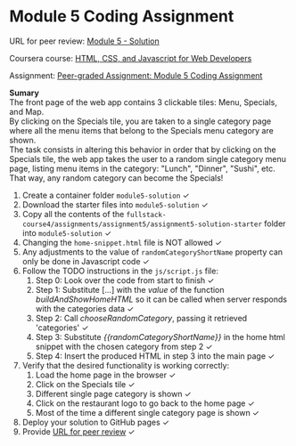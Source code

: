 # Module 5 Coding Assignment

URL for peer review: [Module 5 - Solution](https://li-hub-san.github.io/module5-solution/)

Coursera course: [HTML, CSS, and Javascript for Web Developers](https://www.coursera.org/learn/html-css-javascript-for-web-developers)

Assignment: [Peer-graded Assignment: Module 5 Coding Assignment](https://www.coursera.org/learn/html-css-javascript-for-web-developers/peer/4p7AF/module-5-coding-assignment)


**Sumary**
<br>The front page of the web app contains 3 clickable tiles: Menu, Specials, and Map.
<br>By clicking on the Specials tile, you are taken to a single category page where all the menu items that belong to the Specials menu category are shown.
<br>The task consists in altering this behavior in order that by clicking on the Specials tile, the web app takes the user to a random single category menu page, listing menu items in the category: "Lunch", "Dinner", "Sushi", etc.
<br>That way, any random category can become the Specials!

1. Create a container folder `module5-solution` &#10003;
2. Download the starter files into `module5-solution` &#10003;
3. Copy all the contents of the `fullstack-course4/assignments/assignment5/assignment5-solution-starter` folder into `module5-solution` &#10003;
4. Changing the `home-snippet.html` file is NOT allowed &#10003;
5. Any adjustments to the value of `randomCategoryShortName` property can only be done in Javascript code &#10003;
6. Follow the TODO instructions in the `js/script.js` file:
   1. Step 0: Look over the code from start to finish &#10003;
   2. Step 1: Substitute [...] with the *value* of the function *buildAndShowHomeHTML* so it can be called when server responds with the categories data &#10003;
   3. Step 2: Call *chooseRandomCategory*, passing it retrieved 'categories' &#10003;
   4. Step 3: Substitute *{{randomCategoryShortName}}* in the home html snippet with the chosen category from step 2 &#10003;
   5. Step 4: Insert the produced HTML in step 3 into the main page &#10003;
7. Verify that the desired functionality is working correctly:
    1. Load the home page in the browser &#10003;
    2. Click on the Specials tile &#10003;
    3. Different single page category is shown &#10003;
    4. Click on the restaurant logo to go back to the home page &#10003;
    5. Most of the time a different single category page is shown &#10003;
8. Deploy your solution to GitHub pages &#10003;
9. Provide [URL for peer review](https://li-hub-san.github.io/module5-solution/) &#10003;



    
